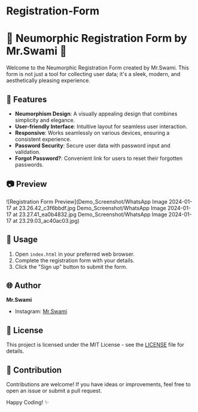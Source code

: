 # Registration-Form
# 🌟 Neumorphic Registration Form by Mr.Swami 🌟

Welcome to the Neumorphic Registration Form created by Mr.Swami. This form is not just a tool for collecting user data; it's a sleek, modern, and aesthetically pleasing experience.

## 🚀 Features

- **Neumorphism Design**: A visually appealing design that combines simplicity and elegance.
- **User-friendly Interface**: Intuitive layout for seamless user interaction.
- **Responsive**: Works seamlessly on various devices, ensuring a consistent experience.
- **Password Security**: Secure user data with password input and validation.
- **Forgot Password?**: Convenient link for users to reset their forgotten passwords.

## 📷 Preview

![Registration Form Preview](Demo_Screenshot/WhatsApp Image 2024-01-17 at 23.26.42_c3f6bbdf.jpg
Demo_Screenshot/WhatsApp Image 2024-01-17 at 23.27.41_ea0b4832.jpg
Demo_Screenshot/WhatsApp Image 2024-01-17 at 23.29.03_ac40ac03.jpg)

## 🌈 Usage

1. Open `index.html` in your preferred web browser.
2. Complete the registration form with your details.
3. Click the "Sign up" button to submit the form.

## 🌐 Author

**Mr.Swami**
- Instagram: [Mr.Swami](http://instagram.com/mr._swami_5911)

## 📝 License

This project is licensed under the MIT License - see the [LICENSE](LICENSE) file for details.

## 🙌 Contribution

Contributions are welcome! If you have ideas or improvements, feel free to open an issue or submit a pull request.

Happy Coding! ✨

